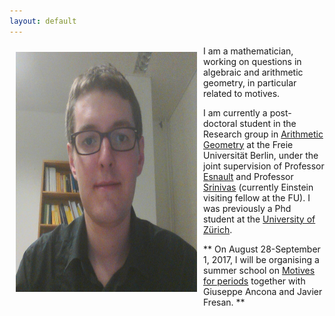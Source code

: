 ```yaml
---
layout: default
---
```


<img style="width=290px;height=384px;float:left;padding:10px;"
src="/image/personal-photo.png" alt="profile picture" width="290" height="384">

I am a mathematician, working on questions in algebraic and arithmetic geometry, in particular related to motives.

I am currently a post-doctoral student in the Research group in [Arithmetic Geometry](http://www.mi.fu-berlin.de/en/math/groups/arithmetic_geometry/index.html) at the Freie Universität Berlin, under the joint supervision of Professor [Esnault](http://www.mi.fu-berlin.de/users/esnault/) and Professor [Srinivas](http://www.math.tifr.res.in/~srinivas/) (currently Einstein visiting fellow at the FU). I was previously a Phd student at the [University of Zürich](http://www.math.uzh.ch/).

** On August 28-September 1, 2017, I will be organising a summer school on [Motives for periods](https://people.math.ethz.ch/~jfresan/berlin.html) together with Giuseppe Ancona and Javier Fresan. **



